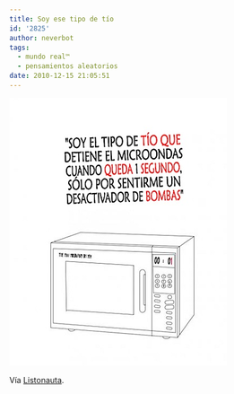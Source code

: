 ```yaml
---
title: Soy ese tipo de tío
id: '2825'
author: neverbot
tags:
  - mundo real™
  - pensamientos aleatorios
date: 2010-12-15 21:05:51
---
```


![201012152105.jpg](./soy-ese-tipo-de-tio/201012152105.jpg)

Vía [Listonauta](http://listo.tumblr.com/post/2197821997/yo-lo-hacia-creyendo-que-lo-hacia-para-no-tener).